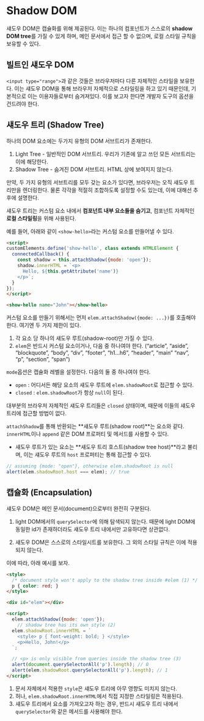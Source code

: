 # Shadow DOM
섀도우 DOM은 캡슐화를 위해 제공된다. 이는 하나의 컴포넌트가 스스로의 **shadow DOM tree**를 가질 수 있게 하며, 메인 문서에서 접근 할 수 없으며, 로컬 스타일 규칙을 보유할 수 있다.

## 빌트인 섀도우 DOM
`<input type="range">`과 같은 것들은 브라우저마다 다른 자체적인 스타일을 보유한다. 이는 섀도우 DOM을 통해 브라우저 자체적으로 스타일링을 하고 있기 때문인데, 기본적으로 이는 이용자들로부터 숨겨져있다. 이를 보고자 한다면 개발자 도구의 옵션을 건드려야 한다.


## 섀도우 트리 (Shadow Tree)
하나의 DOM 요소에는 두가지 유형의 DOM 서브트리가 존재한다.

1. Light Tree - 일반적인 DOM 서브트리. 우리가 기존에 알고 쓰던 모든 서브트리는 이에 해당한다.
2. Shadow Tree - 숨겨진 DOM  서브트리. HTML 상에 보여지지 않는다.

만약, 두 가지 유형의 서브트리를 모두 갖는 요소가 있다면, 브라우저는 오직 섀도우 트리만을 렌더링한다. 물론 각각을 적절히 조합하도록 설정할 수도 있는데, 이에 대해선 추후에 설명한다.

섀도우 트리는 커스텀 요소 내에서 **컴포넌트 내부 요소들을 숨기고**, 컴포넌트 자체적인 **로컬 스타일링**을 위해 사용된다.

예를 들어, 아래와 같이 `<show-hello>`라는 커스텀 요소를 만들어낼 수 있다.

```html
<script>
customElements.define('show-hello', class extends HTMLElement {
  connectedCallback() {
    const shadow = this.attachShadow({mode: 'open'});
    shadow.innerHTML = `<p>
      Hello, ${this.getAttribute('name')}
    </p>`;
  }
});
</script>

<show-hello name="John"></show-hello>
```

커스텀 요소를 만들기 위해서는 먼저 `elem.attachShadow({mode: ...})`를 호출해야 한다. 여기엔 두 가지 제한이 있다.

  1. 각 요소 당 하나의 섀도우 루트(shadow-root)만 가질 수 있다. 
  2. `elem`은 반드시 커스텀 요소이거나,  다음 중 하나여야 한다. (“article”, “aside”, “blockquote”, “body”, “div”, “footer”, “h1…h6”, “header”, “main” “nav”, “p”, “section”, “span”)

`mode`옵션은 캡슐화 레벨을 설정한다. 다음의 둘 중 하나여야 한다.

- `open` : 어디서든 해당 요소의 섀도우 루트에 `elem.shadowRoot`로 접근할 수 있다.
- `closed` : `elem.shadowRoot`가 항상 `null`이 된다.

대부분의 브라우저 자체적인 섀도우 트리들은 `closed` 상태이며, 때문에 이들의 섀도우 트리에 접근할 방법이 없다.

`attachShadow`를 통해 반환되는 **섀도우 루트(shadow root)**는 요소와 같다. `innerHTML`이나 `append` 같은 DOM 프로퍼티 및 메서드를 사용할 수 있다.

- 섀도우 루트가 있는 요소는 **섀도우 트리 호스트(shadow tree host)**라고 불리며, 이는 섀도우 루트의 `host` 프로퍼티는 통해 접근할 수 있다.

```js
// assuming {mode: "open"}, otherwise elem.shadowRoot is null
alert(elem.shadowRoot.host === elem); // true
```

## 캡슐화 (Encapsulation)

섀도우 DOM은 메인 문서(document)으로부터 완전히 구분된다.

1. light DOM에서의 `querySelector`에 의해 탐색되지 않는다. 때문에 light DOM에 동일한 id가 존재하더라도 섀도우 트리 내에서만 고유하다면 상관없다.

2. 섀도우 DOM은 스스로의 스타일시트를 보유한다. 그 외의 스타일 규칙은 이에 적용되지 않는다.

이에 따라, 아래 예시를 보자.

```html
<style>
  /* document style won't apply to the shadow tree inside #elem (1) */
  p { color: red; }
</style>

<div id="elem"></div>

<script>
  elem.attachShadow({mode: 'open'});
    // shadow tree has its own style (2)
  elem.shadowRoot.innerHTML = `
    <style> p { font-weight: bold; } </style>
    <p>Hello, John!</p>
  `;

  // <p> is only visible from queries inside the shadow tree (3)
  alert(document.querySelectorAll('p').length); // 0
  alert(elem.shadowRoot.querySelectorAll('p').length); // 1
</script>
```

1. 문서 자체에서 적용한 `style`은 섀도우 트리에 아무 영향도 미치지 않는다.
2. 허나, `elem.shadowRoot.innerHTML`에서 직접 지정한 스타일링은 적용된다.
3. 섀도우 트리에서 요소를 가져오고자 하는 경우, 반드시 섀도우 트리 내에서 `querySelector`와 같은 메서드를 사용해야 한다.